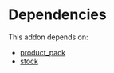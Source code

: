 # Dependencies

This addon depends on:

- [product_pack](https://github.com/bringout/oca-technical)
- [stock](https://github.com/bringout/oca-ocb-warehouse/tree/3e067eb100be2ddf743af8f74cbee58df4eb6bb0/odoo-bringout-oca-ocb-stock)
